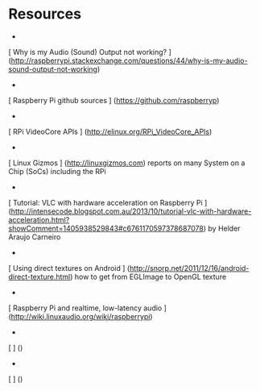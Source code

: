 #  Resources 



+  
 [
	    Why is my Audio (Sound) Output not working?
	  ] (http://raspberrypi.stackexchange.com/questions/44/why-is-my-audio-sound-output-not-working)



+  
 [
	    Raspberry Pi github sources
	  ] (https://github.com/raspberryp)



+  
 [
	    RPi VideoCore APIs
	  ] (http://elinux.org/RPi_VideoCore_APIs)



+  
 [
	    Linux Gizmos
	  ] (http://linuxgizmos.com)
reports on many System on a Chip (SoCs)
	  including the RPi


+  
 [
	    Tutorial: VLC with hardware acceleration on Raspberry Pi 
	  ] (http://intensecode.blogspot.com.au/2013/10/tutorial-vlc-with-hardware-acceleration.html?showComment=1405938529843#c6761170597378687078)
by  Helder Araujo Carneiro


+  
 [
	    Using direct textures on Android ] (http://snorp.net/2011/12/16/android-direct-texture.html)
how to get from EGLImage to OpenGL texture


+  
 [
	    Raspberry Pi and realtime, low-latency audio
	  ] (http://wiki.linuxaudio.org/wiki/raspberrypi)



+  
 [
	  ] ()



+  
 [
	  ] ()





